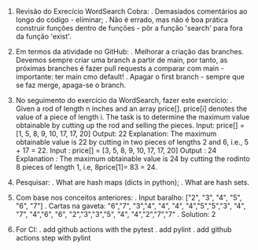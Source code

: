 1. Revisão do Exrecício WordSearch Cobra:
    . Demasiados comentários ao longo do código - eliminar;
    . Não é errado, mas não é boa prática construir funções dentro de funções - pôr a função 'search' para fora da função 'exist'.

2. Em termos da atividade no GitHub:
    . Melhorar a criação das branches. Devemos sempre criar uma branch a partir de main, por tanto, as próximas branches é fazer pull requests a comparar com main - importante: ter main cmo default!
    . Apagar o first branch - sempre que se faz merge, apaga-se o branch.

3. No seguimento do exercício da WordSearch, fazer este exercício:
    . Given a rod of length n inches and an array price[]. price[i] denotes the value of a piece of length i. The task is to determine the maximum value obtainable by cutting up the rod and selling the pieces.
    Input: price[] =  [1, 5, 8, 9, 10, 17, 17, 20]
    Output: 22
    Explanation:  The maximum obtainable value is 22 by cutting in two pieces of lengths 2 and 6, i.e., 5 + 17 = 22.
    Input : price[] =  [3, 5, 8, 9, 10, 17, 17, 20]
    Output : 24
    Explanation : The maximum obtainable value is 24 by cutting the rodinto 8 pieces of length 1, i.e, 8price[1]= 83 = 24.

4. Pesquisar:
    . What are hash maps (dicts in python);
    . What are hash sets.

5. Com base nos conceitos anteriores:
    . Input baralho: ["2", "3", "4", "5", "6", "7"]
    . Cartas na gaveta: "6","7", "3","4", "4", "4", "4","5","5","3", "4", "7", "4","6", "6", "2","3","3","5", "4", "4","2","7","7"
    . Solution: 2

6. For CI:
    . add github actions with the pytest
    . add pylint
    . add github actions step with pylint


